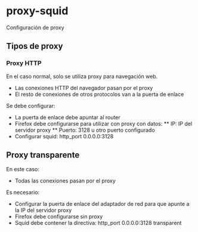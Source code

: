 # proxy-squid
Configuración de proxy
## Tipos de proxy
### Proxy HTTP
En el caso normal, solo se utiliza proxy para navegación web.
* Las conexiones HTTP del navegador pasan por el proxy
* El resto de conexiones de otros protocolos van a la puerta de enlace

Se debe configurar:

* La puerta de enlace debe apuntar al router
* Firefox debe configurarse para utilizar con proxy con datos:
** IP: IP del servidor proxy
** Puerto: 3128 u otro puerto configurado
* Configurar squid: http_port 0.0.0.0:3128
## Proxy transparente
En este caso:
* Todas las conexiones pasan por el proxy

Es necesario:

* Configurar la puerta de enlace del adaptador de red para que apunte a la IP del servidor proxy
* Firefox debe configurarse sin proxy
* Squid debe contener la directiva: http_port 0.0.0.0:3128 transparent


